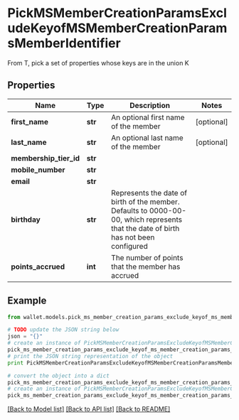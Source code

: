 # PickMSMemberCreationParamsExcludeKeyofMSMemberCreationParamsMemberIdentifier

From T, pick a set of properties whose keys are in the union K

## Properties

Name | Type | Description | Notes
------------ | ------------- | ------------- | -------------
**first_name** | **str** | An optional first name of the member | [optional] 
**last_name** | **str** | An optional last name of the member | [optional] 
**membership_tier_id** | **str** |  | 
**mobile_number** | **str** |  | 
**email** | **str** |  | 
**birthday** | **str** | Represents the date of birth of the member. Defaults to 0000-00-00, which represents that the date of birth has not been configured | 
**points_accrued** | **int** | The number of points that the member has accrued | 

## Example

```python
from wallet.models.pick_ms_member_creation_params_exclude_keyof_ms_member_creation_params_member_identifier import PickMSMemberCreationParamsExcludeKeyofMSMemberCreationParamsMemberIdentifier

# TODO update the JSON string below
json = "{}"
# create an instance of PickMSMemberCreationParamsExcludeKeyofMSMemberCreationParamsMemberIdentifier from a JSON string
pick_ms_member_creation_params_exclude_keyof_ms_member_creation_params_member_identifier_instance = PickMSMemberCreationParamsExcludeKeyofMSMemberCreationParamsMemberIdentifier.from_json(json)
# print the JSON string representation of the object
print PickMSMemberCreationParamsExcludeKeyofMSMemberCreationParamsMemberIdentifier.to_json()

# convert the object into a dict
pick_ms_member_creation_params_exclude_keyof_ms_member_creation_params_member_identifier_dict = pick_ms_member_creation_params_exclude_keyof_ms_member_creation_params_member_identifier_instance.to_dict()
# create an instance of PickMSMemberCreationParamsExcludeKeyofMSMemberCreationParamsMemberIdentifier from a dict
pick_ms_member_creation_params_exclude_keyof_ms_member_creation_params_member_identifier_form_dict = pick_ms_member_creation_params_exclude_keyof_ms_member_creation_params_member_identifier.from_dict(pick_ms_member_creation_params_exclude_keyof_ms_member_creation_params_member_identifier_dict)
```
[[Back to Model list]](../README.md#documentation-for-models) [[Back to API list]](../README.md#documentation-for-api-endpoints) [[Back to README]](../README.md)


